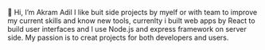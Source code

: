 👋 Hi, I’m Akram Adil
I like buit side projects by myelf or with team to improve my current skills and know new tools, currenlty 
i built web apps by React to build user interfaces and I use Node.js and express framework on server side.
My passion is to creat projects for both developers and users.
<!---
AkramAdil/AkramAdil is a ✨ special ✨ repository because its `README.md` (this file) appears on your GitHub profile.
You can click the Preview link to take a look at your changes.
--->
